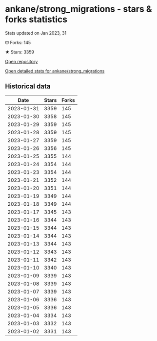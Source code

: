 # ankane/strong_migrations - stars & forks statistics

Stats updated on Jan 2023, 31

☋ Forks: 145

★ Stars: 3359

[Open repository](https://github.com/ankane/strong_migrations)

[Open detailed stats for ankane/strong_migrations](https://reviewgithub.com/rep/ankane/strong_migrations)

## Historical data
| Date | Stars | Forks |
|------|-------|-------|
| 2023-01-31 | 3359 | 145 | 
| 2023-01-30 | 3358 | 145 | 
| 2023-01-29 | 3359 | 145 | 
| 2023-01-28 | 3359 | 145 | 
| 2023-01-27 | 3359 | 145 | 
| 2023-01-26 | 3356 | 145 | 
| 2023-01-25 | 3355 | 144 | 
| 2023-01-24 | 3354 | 144 | 
| 2023-01-23 | 3354 | 144 | 
| 2023-01-21 | 3352 | 144 | 
| 2023-01-20 | 3351 | 144 | 
| 2023-01-19 | 3349 | 144 | 
| 2023-01-18 | 3349 | 144 | 
| 2023-01-17 | 3345 | 143 | 
| 2023-01-16 | 3344 | 143 | 
| 2023-01-15 | 3344 | 143 | 
| 2023-01-14 | 3344 | 143 | 
| 2023-01-13 | 3344 | 143 | 
| 2023-01-12 | 3343 | 143 | 
| 2023-01-11 | 3342 | 143 | 
| 2023-01-10 | 3340 | 143 | 
| 2023-01-09 | 3339 | 143 | 
| 2023-01-08 | 3339 | 143 | 
| 2023-01-07 | 3339 | 143 | 
| 2023-01-06 | 3336 | 143 | 
| 2023-01-05 | 3336 | 143 | 
| 2023-01-04 | 3334 | 143 | 
| 2023-01-03 | 3332 | 143 | 
| 2023-01-02 | 3331 | 143 | 

